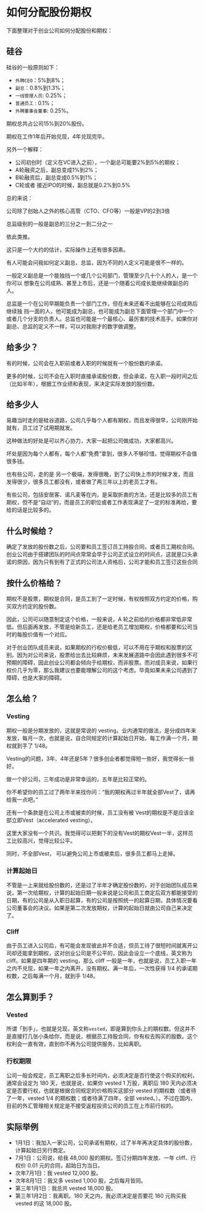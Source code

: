 # 如何分配股份期权

下面整理对于创业公司如何分配股份和期权：

## 硅谷
硅谷的一般原则如下：
* `外聘CEO`：5%到8%；
* `副总`：0.8%到1.3%；
* `一线管理人员`: 0.25%；
* `普通员工` : 0.1%；
* `外聘董事会董事`: 0.25%。

期权总共占公司15%到20%股份。

期权在工作1年后开始兑现，4年兑现完毕。

另外一个解释：
* 公司初创时（定义在VC进入之前），一个副总可能要2%到5%的期权；
* A轮融资之后，副总变成1%到2%；
* B轮融资后，副总变成0.5%到1%；
* C轮或者 接近IPO的时候，副总就是0.2%到0.5%

总的来说：

公司除了创始人之外的核心高管（CTO、CFO等）一般是VP的2到3倍

总监级别的一般是副总的三分之一到二分之一

依此类推。

这只是一个大约的估计，实际操作上还有很多因素。

有人可能会问我如何定义副总、总监，因为不同的人定义可能是很不一样的。

一般定义副总是一个能独挡一个或几个公司部门，管理至少几十个人的人，是一个你可以 想象在公司成熟、甚至上市后，还是一个随着公司成长能继续做副总的人。

总监是一个在公司早期能负责一个部门工作，但在未来还看不出能够在公司成熟后继续独 挡一面的人，他可能成为副总，也可能成为副总下面管理一个部门中一个或者几个分支的负责人。总监也可能是一个最核心、最厉害的技术高手。如果你对副总、总监的定义不一样，可以对我刚才的数字做调整。

## 给多少？
有的时候，公司会在入职前或者入职的时候就有一个股份数的承诺。

更多的时候，公司不会在入职时直接承诺股份数，但会承诺，在入职一段时间之后（比如半年），根据工作业绩和表现，来决定实际发放的股份数。

## 给多少人
易趣当时走的是硅谷道路，公司几乎每个人都有期权，而且发得很早，公司刚开始就有，员工过了试用期就发。

这种做法的好处是可以齐心协力，大家一起把公司做成功，大家都高兴。

坏处是因为每个人都有，每个人都“免费”拿到，很多人不够珍惜，觉得期权不会值很多钱。

也有些公司，走的是 另一个极端，发得很晚，到了公司快上市的时候才发，而且发得很少，很多员工都没有，或者做了两三年以上的老员工才有。

有些公司，包括安居客、诺凡麦等在内，是采取折衷的方法，还是比较多的员工有期权，但不是“自动”的，而是员工的职位或者工作表现满足了一定的标准再给，要给的话是比较多的。

## 什么时候给？
确定了发放的股份数之后，公司要和员工签订员工持股合同，或者员工期权合同。创业公司由于搭建团队的时间点常常会早于公司正式设立的时间点，这就是口头承诺的原因，因为只有到有了正式的公司法人资格后，公司才能和员工签订这些合同

## 按什么价格给？
期权不是股票，期权是合同，是员工到了一定时候，有权按照双方约定的价格，购买双方约定的股份数。

因此，公司可以随意制定这个价格，一般来说，A 轮之前给的价格都非常低非常低。但后面再发放，不管是给新员工，还是给老员工增加期权，价格都要和公司当时的每股价值有一个对应。

对于创业团队成员来说，如果期权的行权价极低，可以不用在乎期权和股票的区别。因为对公司来说，股票给出去比较麻烦，未来发展道路中会因此遇到很多不可预期的障碍，因此创业公司都会倾向于给期权，而非股票。而对成员来说，如果行权价几乎为零，那么我建议也要能理解公司的这个考虑。毕竟如果未来公司遇到了障碍，也是大家的障碍。

## 怎么给？
### Vesting
期权一般是分期发放的，这就是常说的 vesting。业内通常的做法，是分成四年来发放，每月一次，也就是说，自合同规定的计算起始日开始，每工作满一个月，期权就到手了 1/48。

Vesting的问题，3年、4年还是5年？很多创业者都觉得短一些好，我觉得长一些好。

做一个好公司，三年成功是非常幸运的，五年是比较正常的。

你不希望你的员工过了两年半来找你问：“我的期权再过半年就全部Vest了，请再给我一点吧。”

还有一个条款是在公司上市或被卖的时候，员工没有被 Vest的期权是不是应该全部立即Vest（accelerated vesting）。

这里大家没有一个共识。我觉得可以把剩下的没有Vest的期权Vest一半，这样员工比较高兴，觉得比较公平。

同时，不全部Vest， 可以避免公司上市或被卖后，很多员工都马上走掉。

### 计算起始日
不管是一上来就给股份数的，还是过了半年才确定股份数的，对于创始团队成员来说，第一次给期权，计算的起始日期一般来说是公司和员工商定后双方都能接受的日期，有的公司是从入职日起算，有的公司是按照统一的起算日期，具体情况要看公司董事会的决议。如果是第二次发放期权，计算的起始日就由公司自己来决定了。

### Cliff
由于员工进入公司后，有可能会发现彼此并不合适，但员工待了很短时间就离开公司却还能拿到期权，这对创业公司是不公平的，因此会设立一个底线，英文称为 cliff。如果是四年期的 vesting，那么 cliff 一般是一年，也就是说，员工入职一年之内不兑现，如果一年之内离开，没有期权。满一年后，一次性获得 1/4 的承诺期权数，之后每满一个月，就到手 1/48。

## 怎么算**到手**？

### Vested
所谓「到手」，也就是兑现，英文称`vested`，即是算到你头上的期权数。但这并不是直接打几张小条给你，而是说，根据员工持股合同，你有权去购买的股数。这个权利会一直有效，直到你不再为公司提供服务，比如离职。

### 行权期限
公司一般会规定，员工离职之后多长时间内，必须决定是否行使这个购买的权利，通常会设定为 180 天，也就是说，如果你 vested 1 万股，离职后 180 天内必须决定是否要行权，也就是根据合同规定的价格购买这部分 vested 的期权数（或者待了一年，vested 1/4 的期权数；或者待满了四年，全部 vested。）。不过在国内，目前的外汇管理相关规定是不接受返程投资公司的员工在上市前行权的。

## 实际举例
* 1月1日：我加入一家公司，公司承诺有期权，过了半年再决定具体的股份数，计算起始日另行商定。
* 7月1日：公司说，给我 48,000 股的期权。签订分期四年发放、一年 cliff、行权价 0.01 元的合同，起始日为当日。
* 次年7月1日：我 vested 12,000 股。
* 次年8月1日：我又多 vested 1,000 股，之后每月皆同。
* 第三年1月1日：我总共 vested 18,000 股。
* 第三年1月2日：我离职。180 天之内，我必须决定是否要花 180 元购买我 vested 的这 18,000 股。
